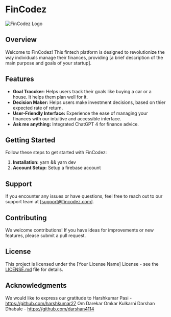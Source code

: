 # FinCodez

![FinCodez Logo](url/to/your/logo.png)

## Overview

Welcome to FinCodez! This fintech platform is designed to revolutionize the way individuals manage their finances, providing [a brief description of the main purpose and goals of your startup].

## Features

- **Goal Traccker:** Helps users track their goals like buying a car or a house. It helps them plan well for it.
- **Decision Maker:** Helps users make investment decisions, based on thier expected rate of return.
- **User-Friendly Interface:** Experience the ease of managing your finances with our intuitive and accessible interface.
- **Ask me anything:** Integrated ChatGPT 4 for finance advice.

## Getting Started
Follow these steps to get started with FinCodez:

1. **Installation:** yarn && yarn dev
2. **Account Setup:** Setup a firebase account

## Support

If you encounter any issues or have questions, feel free to reach out to our support team at [support@fincodez.com].

## Contributing

We welcome contributions! If you have ideas for improvements or new features, please submit a pull request.

## License

This project is licensed under the [Your License Name] License - see the [LICENSE.md](LICENSE.md) file for details.

## Acknowledgments

We would like to express our gratitude to 
Harshkumar Pasi - https://github.com/harshkumar27
Om Darekar
Omkar Kulkarni
Darshan Dhabale - https://github.com/darshan4114
